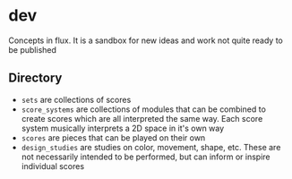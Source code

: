 # dev

Concepts in flux. It is a sandbox for new ideas and work not quite ready to be published

## Directory

- `sets` are collections of scores
- `score_systems` are collections of modules that can be combined to create scores which are all interpreted the same way. Each score system musically interprets a 2D space in it's own way
- `scores` are pieces that can be played on their own
- `design_studies` are studies on color, movement, shape, etc. These are not necessarily intended to be performed, but can inform or inspire individual scores
